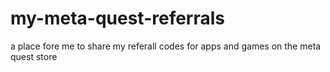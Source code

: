 # my-meta-quest-referrals
a place fore me to share my referall codes for apps and games on the meta quest store
